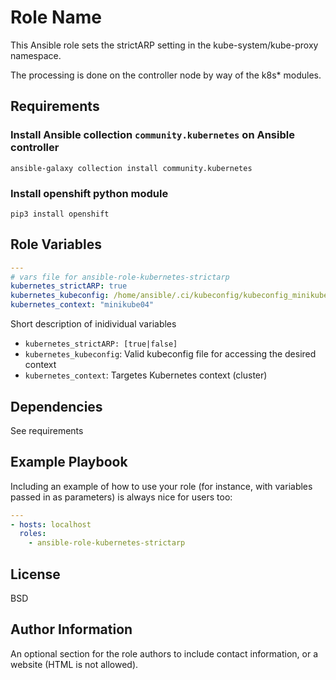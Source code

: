 Role Name
=========

This Ansible role sets the strictARP setting in the kube-system/kube-proxy namespace.

The processing is done on the controller node by way of the k8s* modules.

Requirements
------------

### Install Ansible collection `community.kubernetes` on Ansible controller

```console
ansible-galaxy collection install community.kubernetes
```

### Install openshift python module

```console
pip3 install openshift
```

Role Variables
--------------

```yaml
---
# vars file for ansible-role-kubernetes-strictarp
kubernetes_strictARP: true
kubernetes_kubeconfig: /home/ansible/.ci/kubeconfig/kubeconfig_minikube04/config
kubernetes_context: "minikube04"
```


Short description of inidividual variables
- `kubernetes_strictARP: [true|false]`
- `kubernetes_kubeconfig`: Valid kubeconfig file for accessing the desired context
- `kubernetes_context`: Targetes Kubernetes context (cluster)

Dependencies
------------

See requirements

Example Playbook
----------------

Including an example of how to use your role (for instance, with variables passed in as parameters) is always nice for users too:

```yaml
---
- hosts: localhost
  roles:
    - ansible-role-kubernetes-strictarp
```

License
-------

BSD

Author Information
------------------

An optional section for the role authors to include contact information, or a website (HTML is not allowed).
